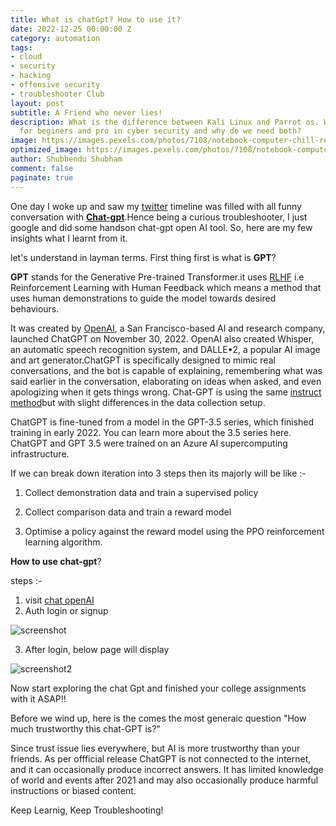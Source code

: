 ```yaml
---
title: What is chatGpt? How to use it?
date: 2022-12-25 00:00:00 Z
category: automation
tags:
- cloud
- security
- hacking
- offensive security
- troubleshooter Club
layout: post
subtitle: A Friend who never lies!
description: What is the difference between Kali Linux and Parrot os. Which is good
  for beginers and pro in cyber security and why do we need both?
image: https://images.pexels.com/photos/7108/notebook-computer-chill-relax.jpg?auto=compress&cs=tinysrgb&w=1260&h=750&dpr=1
optimized_image: https://images.pexels.com/photos/7108/notebook-computer-chill-relax.jpg?auto=compress&cs=tinysrgb&w=1260&h=750&dpr=1
author: Shubhendu Shubham
comment: false
paginate: true
---
```


One day I woke up and saw my [twitter](https://twitter.com/myselfshubhendu) timeline was filled with all funny conversation with [**Chat-gpt**]().Hence being a curious troubleshooter, I just google and did some handson chat-gpt open AI tool. So, here are my few insights what I learnt from it.

let's understand in layman terms. First thing first is what is **GPT**? 

**GPT** stands for the Generative Pre-trained Transformer.it uses [RLHF](https://huggingface.co/blog/rlhf) i.e Reinforcement Learning with Human Feedback  which means a method that uses human demonstrations to guide the model towards desired behaviours.

It was created by [OpenAI](https://openai.com), a San Francisco-based AI and research company, launched ChatGPT on November 30, 2022. OpenAI also created Whisper, an automatic speech recognition system, and DALLE•2, a popular AI image and art generator.ChatGPT is specifically designed to mimic real conversations, and the bot is capable of explaining, remembering what was said earlier in the conversation, elaborating on ideas when asked, and even apologizing when it gets things wrong. Chat-GPT is using the same [instruct method](https://openai.com/blog/instruction-following/)but with slight differences in the data collection setup.

ChatGPT is fine-tuned from a model in the GPT-3.5 series, which finished training in early 2022. You can learn more about the 3.5 series here. ChatGPT and GPT 3.5 were trained on an Azure AI supercomputing infrastructure.

If we can break down iteration into 3 steps then its majorly will be like :- 

1. Collect demonstration data and train a supervised policy 

2. Collect comparison data and train a reward model

3. Optimise a policy against the reward model using the PPO reinforcement learning algorithm.

**How to use chat-gpt**?


steps :- 

1. visit [chat openAI](https://chat.openai.com/)
2. Auth login or signup 

![screenshot](https://res.cloudinary.com/hugs4bugs/image/upload/v1671909453/linux/chat_a5nodg.png)

3. After login, below page will display

![screenshot2](https://res.cloudinary.com/hugs4bugs/image/upload/v1671909578/linux/c2_b6kk1d.png)

Now start exploring the chat Gpt and finished your college assignments with it ASAP!!

Before we wind up, here is the comes the most generaic question "How much trustworthy this chat-GPT is?"

Since trust issue lies everywhere, but AI is more trustworthy than your friends. As per offficial release 
ChatGPT is not connected to the internet, and it can occasionally produce incorrect answers. It has limited knowledge of world and events after 2021 and may also occasionally produce harmful instructions or biased content.


Keep Learnig, Keep Troubleshooting!